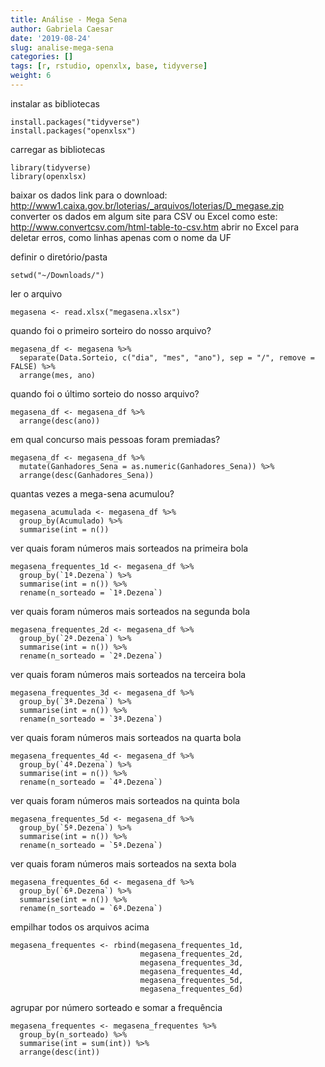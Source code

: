 ```yaml
---
title: Análise - Mega Sena
author: Gabriela Caesar
date: '2019-08-24'
slug: analise-mega-sena
categories: []
tags: [r, rstudio, openxlx, base, tidyverse]
weight: 6
---
```


instalar as bibliotecas
```{r}
install.packages("tidyverse")
install.packages("openxlsx")
```
carregar as bibliotecas
```{r}
library(tidyverse)
library(openxlsx)
```

baixar os dados
link para o download: http://www1.caixa.gov.br/loterias/_arquivos/loterias/D_megase.zip
converter os dados em algum site para CSV ou Excel
como este: http://www.convertcsv.com/html-table-to-csv.htm
abrir no Excel para deletar erros, como linhas apenas com o nome da UF

definir o diretório/pasta
```{r}
setwd("~/Downloads/")
```
ler o arquivo
```{r}
megasena <- read.xlsx("megasena.xlsx")
```
quando foi o primeiro sorteiro do nosso arquivo?
```{r}
megasena_df <- megasena %>%
  separate(Data.Sorteio, c("dia", "mes", "ano"), sep = "/", remove = FALSE) %>%
  arrange(mes, ano)
```
quando foi o último sorteio do nosso arquivo?
```{r}
megasena_df <- megasena_df %>%
  arrange(desc(ano))
```
em qual concurso mais pessoas foram premiadas?
```{r}
megasena_df <- megasena_df %>%
  mutate(Ganhadores_Sena = as.numeric(Ganhadores_Sena)) %>%
  arrange(desc(Ganhadores_Sena))
```
quantas vezes a mega-sena acumulou?
```{r}
megasena_acumulada <- megasena_df %>%
  group_by(Acumulado) %>%
  summarise(int = n())
```
ver quais foram números mais sorteados na primeira bola
```{r}
megasena_frequentes_1d <- megasena_df %>%
  group_by(`1ª.Dezena`) %>%
  summarise(int = n()) %>%
  rename(n_sorteado = `1ª.Dezena`)
```
ver quais foram números mais sorteados na segunda bola
```{r}
megasena_frequentes_2d <- megasena_df %>%
  group_by(`2ª.Dezena`) %>%
  summarise(int = n()) %>%
  rename(n_sorteado = `2ª.Dezena`)
```
ver quais foram números mais sorteados na terceira bola
```{r}
megasena_frequentes_3d <- megasena_df %>%
  group_by(`3ª.Dezena`) %>%
  summarise(int = n()) %>%
  rename(n_sorteado = `3ª.Dezena`)
```
ver quais foram números mais sorteados na quarta bola
```{r}
megasena_frequentes_4d <- megasena_df %>%
  group_by(`4ª.Dezena`) %>%
  summarise(int = n()) %>%
  rename(n_sorteado = `4ª.Dezena`)
```
ver quais foram números mais sorteados na quinta bola
```{r}
megasena_frequentes_5d <- megasena_df %>%
  group_by(`5ª.Dezena`) %>%
  summarise(int = n()) %>%
  rename(n_sorteado = `5ª.Dezena`)
```
ver quais foram números mais sorteados na sexta bola
```{r}
megasena_frequentes_6d <- megasena_df %>%
  group_by(`6ª.Dezena`) %>%
  summarise(int = n()) %>%
  rename(n_sorteado = `6ª.Dezena`)
```
empilhar todos os arquivos acima
```{r}
megasena_frequentes <- rbind(megasena_frequentes_1d, 
                             megasena_frequentes_2d, 
                             megasena_frequentes_3d, 
                             megasena_frequentes_4d,
                             megasena_frequentes_5d, 
                             megasena_frequentes_6d)
```
agrupar por número sorteado e somar a frequência
```{r}
megasena_frequentes <- megasena_frequentes %>%
  group_by(n_sorteado) %>%
  summarise(int = sum(int)) %>%
  arrange(desc(int))
```


